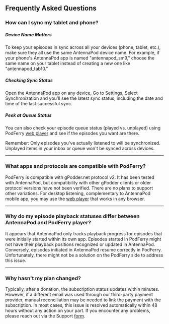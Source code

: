## Frequently Asked Questions

### How can I sync my tablet and phone?
##### Device Name Matters
To keep your episodes in sync across all your devices (phone, tablet, etc.), make sure they all use the same AntennaPod device name. For example, if your phone's AntennaPod app is named "antennapod_sm9," choose the same name on your tablet instead of creating a new one like "antennapod_tab10."        
##### Checking Sync Status
Open the AntennaPod app on any device, Go to Settings, Select Synchronization and you'll see the latest sync status, including the date and time of the last successful sync.
##### Peek at Queue Status 
You can also check your episode queue status (played vs. unplayed) using PodFerry [web player](https://www.podferry.com/dashboard/player) and see if the episodes you want are there.

Remember: Only episodes you've actually listened to will be synchronized. Unplayed items in your inbox or queue won't be synced across devices.

---
### What apps and protocols are compatible with PodFerry?
PodFerry is compatible with gPodder.net protocol v2. It has been tested with AntennaPod, but compatibility with other gPodder clients or older protocol versions have not been verified. There are no plans to support other variations.
For desktop listening, complementary to AntennaPod mobile app, you may use the [web player](https://www.podferry.com/dashboard/player) that works in any browser.

---
### Why do my episode playback statuses differ between AntennaPod and PodFerry player?
It appears that AntennaPod only tracks playback progress for episodes that were initially started within its own app. Episodes started in PodFerry might not have their playback positions recognized or updated in AntennaPod. Conversely, episodes initiated in AntennaPod resume correctly in PodFerry. Unfortunately, there might not be a solution on the PodFerry side to address this issue.

---
### Why hasn't my plan changed?
Typically, after a donation, the subscription status updates within minutes.
However, if a different email was used through our third-party payment provider, manual reconciliation may be needed to link the payment with the subscription.
In most cases, this issue is resolved automatically within 48 hours without any action on your part.
If you encounter any problems, please reach out via the Support [form](https://www.podferry.com/help/requestform).
